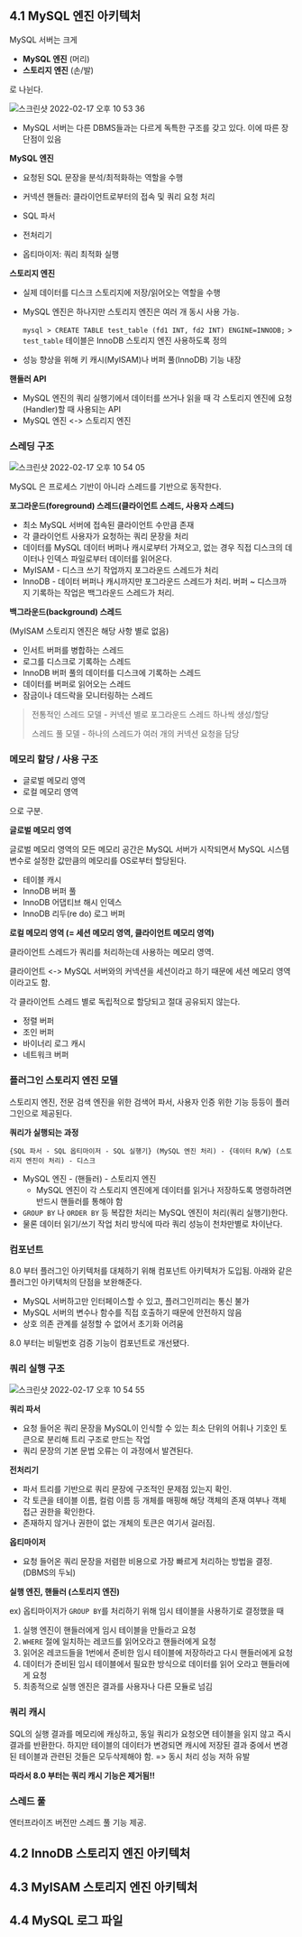 ## 4.1 MySQL 엔진 아키텍처

MySQL 서버는 크게

- **MySQL 엔진** (머리)
- **스토리지 엔진** (손/발)

로 나뉜다.



![스크린샷 2022-02-17 오후 10 53 36](https://user-images.githubusercontent.com/66231761/154495756-a73e38e2-15d5-42d1-9a33-929f32bb6d91.png)

- MySQL 서버는 다른 DBMS들과는 다르게 독특한 구조를 갖고 있다. 이에 따른 장단점이 있음



**MySQL 엔진**

- 요청된 SQL 문장을 분석/최적화하는 역할을 수행

- 커넥션 핸들러: 클라이언트로부터의 접속 및 쿼리 요청 처리
- SQL 파서
- 전처리기
- 옵티마이저: 쿼리 최적화 실행



**스토리지 엔진**

- 실제 데이터를 디스크 스토리지에 저장/읽어오는 역할을 수행

- MySQL 엔진은 하나지만 스토리지 엔진은 여러 개 동시 사용 가능.

  `mysql > CREATE TABLE test_table (fd1 INT, fd2 INT) ENGINE=INNODB;` > `test_table` 테이블은 InnoDB 스토리지 엔진 사용하도록 정의

- 성능 향상을 위해 키 캐시(MyISAM)나 버퍼 풀(InnoDB) 기능 내장



**핸들러 API**

- MySQL 엔진의 쿼리 실행기에서 데이터를 쓰거나 읽을 때 각 스토리지 엔진에 요청(Handler)할 때 사용되는 API
- MySQL 엔진 <-> 스토리지 엔진



### 스레딩 구조

![스크린샷 2022-02-17 오후 10 54 05](https://user-images.githubusercontent.com/66231761/154495833-4b893782-b85c-4349-bdb5-801c89d037ae.png)

MySQL 은 프로세스 기반이 아니라 스레드를 기반으로 동작한다.



**포그라운드(foreground) 스레드(클라이언트 스레드, 사용자 스레드)**

- 최소 MySQL 서버에 접속된 클라이언트 수만큼 존재
- 각 클라이언트 사용자가 요청하는 쿼리 문장을 처리
- 데이터를 MySQL 데이터 버퍼나 캐시로부터 가져오고, 없는 경우 직접 디스크의 데이터나 인덱스 파일로부터 데이터를 읽어온다.
- MyISAM - 디스크 쓰기 작업까지 포그라운드 스레드가 처리
- InnoDB - 데이터 버퍼나 캐시까지만 포그라운드 스레드가 처리. 버퍼 ~ 디스크까지 기록하는 작업은 백그라운드 스레드가 처리.



**백그라운드(background) 스레드**

(MyISAM 스토리지 엔진은 해당 사항 별로 없음)

- 인서트 버퍼를 병합하는 스레드
- 로그를 디스크로 기록하는 스레드
- InnoDB 버퍼 풀의 데이터를 디스크에 기록하는 스레드
- 데이터를 버퍼로 읽어오는 스레드
- 잠금이나 데드락을 모니터링하는 스레드



>  전통적인 스레드 모델 - 커넥션 별로 포그라운드 스레드 하나씩 생성/할당
>
> 스레드 풀 모델 - 하나의 스레드가 여러 개의 커넥션 요청을 담당



### 메모리 할당 / 사용 구조

- 글로벌 메모리 영역
- 로컬 메모리 영역

으로 구분.



**글로벌 메모리 영역**

글로벌 메모리 영역의 모든 메모리 공간은 MySQL 서버가 시작되면서 MySQL 시스템 변수로 설정한 값만큼의 메모리를 OS로부터 할당된다.

- 테이블 캐시
- InnoDB 버퍼 풀
- InnoDB 어댑티브 해시 인덱스
- InnoDB 리두(re do) 로그 버퍼



**로컬 메모리 영역 (= 세션 메모리 영역, 클라이언트 메모리 영역)**

클라이언트 스레드가 쿼리를 처리하는데 사용하는 메모리 영역.

클라이언트 <-> MySQL 서버와의 커넥션을 세션이라고 하기 때문에 세션 메모리 영역이라고도 함.

각 클라이언트 스레드 별로 독립적으로 할당되고 절대 공유되지 않는다.

- 정렬 버퍼
- 조인 버퍼
- 바이너리 로그 캐시
- 네트워크 버퍼



### 플러그인 스토리지 엔진 모델

스토리지 엔진, 전문 검색 엔진을 위한 검색어 파서, 사용자 인증 위한 기능 등등이 플러그인으로 제공된다.



**쿼리가 실행되는 과정**

`{SQL 파서 - SQL 옵티마이저 - SQL 실행기} (MySQL 엔진 처리) - {데이터 R/W} (스토리지 엔진이 처리) - 디스크`

- MySQL 엔진 - (핸들러) - 스토리지 엔진
  - MySQL 엔진이 각 스토리지 엔진에게 데이터를 읽거나 저장하도록 명령하려면 반드시 핸들러를 통해야 함
- `GROUP BY` 나 `ORDER BY` 등 복잡한 처리는 MySQL 엔진이 처리(쿼리 실행기)한다.
- 물론 데이터 읽기/쓰기 작업 처리 방식에 따라 쿼리 성능이 천차만별로 차이난다.



### 컴포넌트

8.0 부터 플러그인 아키텍처를 대체하기 위해 컴포넌트 아키텍처가 도입됨. 아래와 같은 플러그인 아키텍처의 단점을 보완해준다.

- MySQL 서버하고만 인터페이스할 수 있고, 플러그인끼리는 통신 불가
- MySQL 서버의 변수나 함수를 직접 호출하기 때문에 안전하지 않음
- 상호 의존 관계를 설정할 수 없어서 초기화 어려움

8.0 부터는 비밀번호 검증 기능이 컴포넌트로 개선됐다.



### 쿼리 실행 구조

![스크린샷 2022-02-17 오후 10 54 55](https://user-images.githubusercontent.com/66231761/154495992-9093bdc4-a539-4dc0-9ee1-e6d35a726d60.png)



**쿼리 파서**

- 요청 들어온 쿼리 문장을 MySQL이 인식할 수 있는 최소 단위의 어휘나 기호인 토큰으로 분리해 트리 구조로 만드는 작업
- 쿼리 문장의 기본 문법 오류는 이 과정에서 발견된다.



**전처리기**

- 파서 트리를 기반으로 쿼리 문장에 구조적인 문제점 있는지 확인.
- 각 토큰을 테이블 이름, 컬럼 이름 등 개체를 매핑해 해당 객체의 존재 여부나 객체 접근 권한을 확인한다.
- 존재하지 않거나 권한이 없는 개체의 토큰은 여기서 걸러짐.



**옵티마이저**

- 요청 들어온 쿼리 문장을 저렴한 비용으로 가장 빠르게 처리하는 방법을 결정. (DBMS의 두뇌)



**실행 엔진, 핸들러 (스토리지 엔진)**

ex) 옵티마이저가 `GROUP BY`를 처리하기 위해 임시 테이블을 사용하기로 결정했을 때

1. 실행 엔진이 핸들러에게 임시 테이블을 만들라고 요청
2. `WHERE` 절에 일치하는 레코드를 읽어오라고 핸들러에게 요청
3. 읽어온 레코드들을 1번에서 준비한 임시 테이블에 저장하라고 다시 핸들러에게 요청
4. 데이터가 준비된 임시 테이블에서 필요한 방식으로 데이터를 읽어 오라고 핸들러에게 요청
5. 최종적으로 실행 엔진은 결과를 사용자나 다른 모듈로 넘김



### 쿼리 캐시

SQL의 실행 결과를 메모리에 캐싱하고, 동일 쿼리가 요청오면 테이블을 읽지 않고 즉시 결과를 반환한다. 하지만 테이블의 데이터가 변경되면 캐시에 저장된 결과 중에서 변경된 테이블과 관련된 것들은 모두삭제해야 함. => 동시 처리 성능 저하 유발

**따라서 8.0 부터는 쿼리 캐시 기능은 제거됨!!**



### 스레드 풀

엔터프라이즈 버전만 스레드 풀 기능 제공.



## 4.2 InnoDB 스토리지 엔진 아키텍처





## 4.3 MyISAM 스토리지 엔진 아키텍처





## 4.4 MySQL 로그 파일